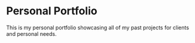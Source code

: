 <div>
  <h1>Personal Portfolio</h1>
  <p>This is my personal portfolio showcasing all of my past projects for clients and personal needs. </p>
</div>
